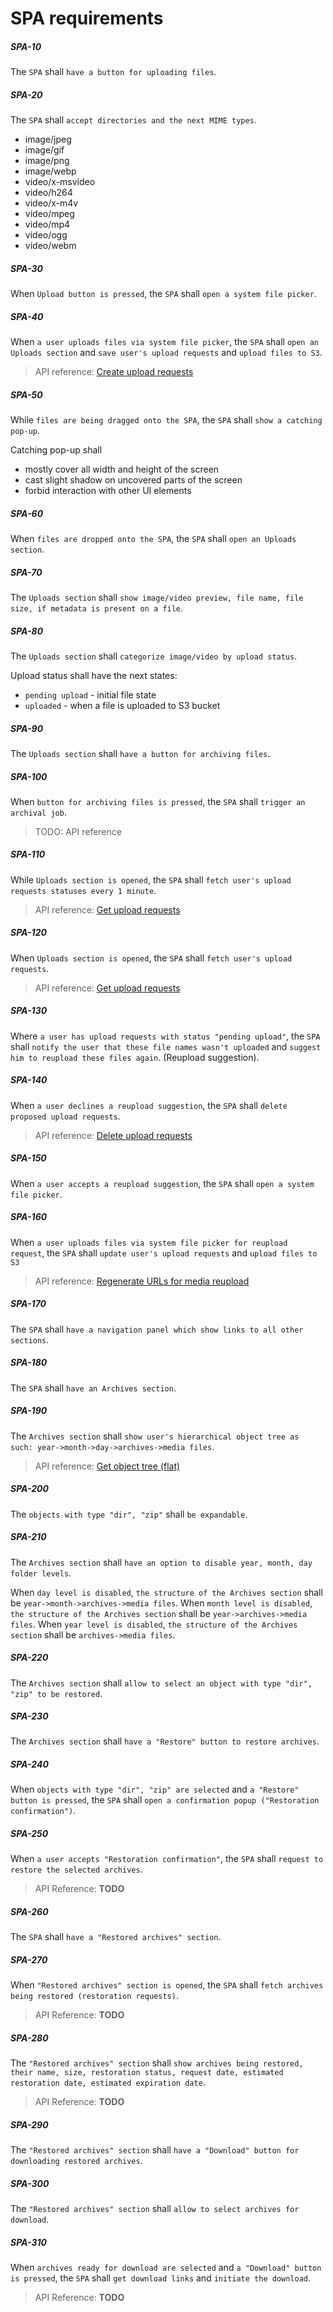 # SPA requirements

##### SPA-10

The `SPA` shall `have a button for uploading files`.

##### SPA-20

The `SPA` shall `accept directories and the next MIME types`.

- image/jpeg
- image/gif
- image/png
- image/webp
- video/x-msvideo
- video/h264
- video/x-m4v
- video/mpeg
- video/mp4
- video/ogg
- video/webm

##### SPA-30

When `Upload button is pressed`, the `SPA` shall `open a system file picker`.

##### SPA-40

When `a user uploads files via system file picker`, the `SPA` shall `open an Uploads section` and `save user's upload requests` and `upload files to S3`.

> API reference: [Create upload requests](../backend/api-ref-web-server.md#create-upload-requests)

##### SPA-50

While `files are being dragged onto the SPA`, the `SPA` shall `show a catching pop-up`.

Catching pop-up shall 

- mostly cover all width and height of the screen
- cast slight shadow on uncovered parts of the screen
- forbid interaction with other UI elements

##### SPA-60

When `files are dropped onto the SPA`, the `SPA` shall `open an Uploads section`.

##### SPA-70

The `Uploads section` shall `show image/video preview, file name, file size, if metadata is present on a file`.

##### SPA-80

The `Uploads section` shall `categorize image/video by upload status`.

Upload status shall have the next states:

- `pending upload` - initial file state
- `uploaded` - when a file is uploaded to S3 bucket

##### SPA-90

The `Uploads section` shall `have a button for archiving files`.

##### SPA-100

When `button for archiving files is pressed`, the `SPA` shall `trigger an archival job`.

> TODO: API reference

##### SPA-110

While `Uploads section is opened`, the `SPA` shall `fetch user's upload requests statuses every 1 minute`.

> API reference: [Get upload requests](../backend/api-ref-web-server.md#get-upload-requests)

##### SPA-120

When `Uploads section is opened`, the `SPA` shall `fetch user's upload requests`.

> API reference: [Get upload requests](../backend/api-ref-web-server.md#get-upload-requests)

##### SPA-130

Where `a user has upload requests with status "pending upload"`, the `SPA` shall `notify the user that these file names wasn't uploaded` and `suggest him to reupload these files again`. (Reupload suggestion).

##### SPA-140

When `a user declines a reupload suggestion`, the `SPA` shall `delete proposed upload requests`.

> API reference: [Delete upload requests](../backend/api-ref-web-server.md#delete-upload-requests) 

##### SPA-150

When `a user accepts a reupload suggestion`, the `SPA` shall `open a system file picker`.

##### SPA-160

When `a user uploads files via system file picker for reupload request`, the `SPA` shall `update user's upload requests` and `upload files to S3`

> API reference: [Regenerate URLs for media reupload](../backend/api-ref-web-server.md#regenerate-urls-for-media-reupload) 

##### SPA-170

The `SPA` shall `have a navigation panel which show links to all other sections`.

##### SPA-180

The `SPA` shall `have an Archives section`.

##### SPA-190

The `Archives section` shall `show user's hierarchical object tree as such: year->month->day->archives->media files`.

> API reference: [Get object tree (flat)](../backend/api-ref-web-server.md#get-object-tree-flat) 

##### SPA-200

The `objects with type "dir", "zip"` shall `be expandable`.

##### SPA-210

The `Archives section` shall `have an option to disable year, month, day folder levels`.

When `day level is disabled`, `the structure of the Archives section` shall be `year->month->archives->media files`.
When `month level is disabled`, `the structure of the Archives section` shall be `year->archives->media files`.
When `year level is disabled`, `the structure of the Archives section` shall be `archives->media files`.

##### SPA-220

The `Archives section` shall `allow to select an object with type "dir", "zip" to be restored`.

##### SPA-230

The `Archives section` shall `have a "Restore" button to restore archives`.

##### SPA-240

When `objects with type "dir", "zip" are selected` and `a "Restore" button is pressed`, the `SPA` shall `open a confirmation popup ("Restoration confirmation")`.

##### SPA-250

When `a user accepts "Restoration confirmation"`, the `SPA` shall `request to restore the selected archives`.

> API Reference: **TODO**

##### SPA-260

The `SPA` shall `have a "Restored archives" section`.

##### SPA-270

When `"Restored archives" section is opened`, the `SPA` shall `fetch archives being restored (restoration requests)`.

> API Reference: **TODO**

##### SPA-280

The `"Restored archives" section` shall `show archives being restored, their name, size, restoration status, request date, estimated restoration date, estimated expiration date`.

> API Reference: **TODO**

##### SPA-290

The `"Restored archives" section` shall `have a "Download" button for downloading restored archives`.

##### SPA-300

The `"Restored archives" section` shall `allow to select archives for download`.

##### SPA-310

When `archives ready for download are selected` and `a "Download" button is pressed`, the `SPA` shall `get download links` and `initiate the download`.

> API Reference: **TODO**

